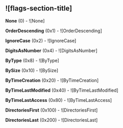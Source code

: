 ## ![flags-section-title]

**None** (0) - ![None]

**OrderDescending** (0x1) - ![OrderDescending]

**IgnoreCase** (0x2) - ![IgnoreCase]

**DigitsAsNumber** (0x4) - ![DigitsAsNumber]

**ByType** (0x8) - ![ByType]

**BySize** (0x10) - ![BySize]

**ByTimeCreation** (0x20) - ![ByTimeCreation]

**ByTimeLastModified** (0x40) - ![ByTimeLastModified]

**ByTimeLastAccess** (0x80) - ![ByTimeLastAccess]

**DirectoriesFirst** (0x100) - ![DirectoriesFirst]

**DirectoriesLast** (0x200) - ![DirectoriesLast]


